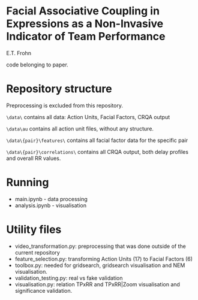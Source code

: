 # Facial Associative Coupling in Expressions as a Non-Invasive Indicator of Team Performance 
E.T. Frohn

code belonging to paper. 

# Repository structure
Preprocessing is excluded from this repository. 


`\data\` contains all data: Action Units, Facial Factors, CRQA output


`\data\au` contains all action unit files, without any structure.


`\data\{pair}\features\` contains all facial factor data for the specific pair


`\data\{pair}\correlations\` contains all CRQA output, both delay profiles and overall RR values.

# Running
- main.ipynb - data processing
- analysis.ipynb - visualisation

# Utility files
- video_transformation.py: preprocessing that was done outside of the current repository
- feature_selection.py: transforming Action Units (17) to Facial Factors (6)
- toolbox.py: needed for gridsearch, gridsearch visualisation and NEM visualisation.
- validation_testing.py: real vs fake validation
- visualisation.py: relation TPxRR and TPxRR|Zoom visualisation and significance validation.
